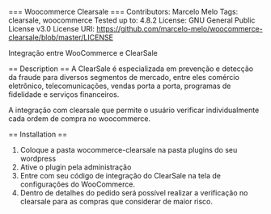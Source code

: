 === Woocommerce Clearsale ===
Contributors: Marcelo Melo
Tags: clearsale, woocommerce
Tested up to: 4.8.2
License: GNU General Public License v3.0
License URI: https://github.com/marcelo-melo/woocommerce-clearsale/blob/master/LICENSE

Integração entre WooCommerce  e ClearSale

== Description ==
A ClearSale é especializada em prevenção e detecção da fraude para diversos segmentos de mercado, entre eles comércio eletrônico, telecomunicações, vendas porta a porta, programas de fidelidade e serviços financeiros.

A integração com clearsale que permite o usuário verificar individualmente cada ordem de compra no woocommerce.

== Installation ==
1. Coloque a pasta wocommerce-clearsale na pasta plugins do seu wordpress
2. Ative o plugin pela administração
3. Entre com seu código de integração do ClearSale na tela de configurações do WooCommerce.
4. Dentro de detalhes do pedido será possível realizar a verificação no clearsale para as compras que considerar de maior risco.
